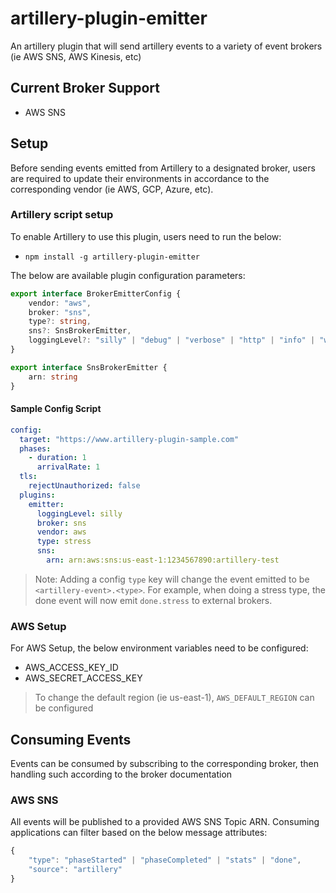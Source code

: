 # artillery-plugin-emitter
An artillery plugin that will send artillery events to a variety of event brokers (ie AWS SNS, AWS Kinesis, etc)

## Current Broker Support
* AWS SNS

## Setup
Before sending events emitted from Artillery to a designated broker, users are required to update their environments in accordance to the corresponding vendor (ie AWS, GCP, Azure, etc).

### Artillery script setup
To enable Artillery to use this plugin, users need to run the below:
* `npm install -g artillery-plugin-emitter`

The below are available plugin configuration parameters:
```typescript
export interface BrokerEmitterConfig {
    vendor: "aws",
    broker: "sns",
    type?: string,
    sns?: SnsBrokerEmitter,
    loggingLevel?: "silly" | "debug" | "verbose" | "http" | "info" | "warn" | "error"
}

export interface SnsBrokerEmitter {
    arn: string
}
```

#### Sample Config Script

```yml
config:
  target: "https://www.artillery-plugin-sample.com"
  phases:
    - duration: 1
      arrivalRate: 1
  tls:
    rejectUnauthorized: false
  plugins:
    emitter:
      loggingLevel: silly
      broker: sns
      vendor: aws
      type: stress
      sns:
        arn: arn:aws:sns:us-east-1:1234567890:artillery-test
```

> Note: Adding a config `type` key will change the event emitted to be `<artillery-event>.<type>`. For example, when doing a stress type, the done event will now emit `done.stress` to external brokers.

### AWS Setup
For AWS Setup, the below environment variables need to be configured:
* AWS_ACCESS_KEY_ID
* AWS_SECRET_ACCESS_KEY

> To change the default region (ie us-east-1), `AWS_DEFAULT_REGION` can be configured

## Consuming Events
Events can be consumed by subscribing to the corresponding broker, then handling such according to the broker documentation

### AWS SNS
All events will be published to a provided AWS SNS Topic ARN. Consuming applications can filter based on the below message attributes:
```typescript
{
    "type": "phaseStarted" | "phaseCompleted" | "stats" | "done",
    "source": "artillery"
}
```